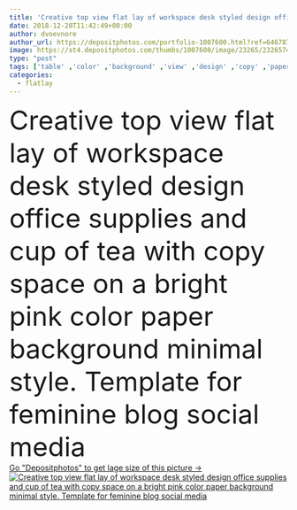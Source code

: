 ```yaml
---
title: 'Creative top view flat lay of workspace desk styled design office supplies and cup of tea with copy space on a bright pink color paper background minimal style. Template for feminine blog social media'
date: 2018-12-20T11:42:49+00:00
author: dvoevnore
author_url: https://depositphotos.com/portfolio-1007600.html?ref=64678756
image: https://st4.depositphotos.com/thumbs/1007600/image/23265/232657470/api_thumb_450.jpg?forcejpeg=true
type: "post"
tags: ['table' ,'color' ,'background' ,'view' ,'design' ,'copy' ,'paper' ,'space' ,'girl' ,'female' ,'flower' ,'tea' ,'cup' ,'drink' ,'fashion' ,'accessory' ,'pink' ,'creative' ,'concept' ,'office' ,'lay' ,'blank' ,'glamour' ,'beverage' ,'woman' ,'notebook' ,'desktop' ,'flat' ,'lifestyle' ,'letter' ,'desk' ,'feminine' ,'notepad' ,'template' ,'styled' ,'top' ,'supplies' ,'workplace' ,'workspace' ,'above' ,'stationery' ,'craft' ,'lipstick' ,'minimalism' ,'envelope' ,'journal' ,'perfumes' ,'diary' ,'blogger' ,'flatlay' ]
categories: 
  - flatlay
---
```

<div aling="center">
            <font size="60"> Creative top view flat lay of workspace desk styled design office supplies and cup of tea with copy space on a bright pink color paper background minimal style. Template for feminine blog social media</font>   
</div>
<div>
    <a href='https://depositphotos.com/232657470/stock-photo-creative-top-view-flat-lay.html?ref=64678756' target=_blank > Go "Depositphotos" to get lage size of this picture ->
        <img href='https://depositphotos.com/232657470/stock-photo-creative-top-view-flat-lay.html?ref=64678756' src='https://st4.depositphotos.com/1007600/23265/i/950/depositphotos_232657470-stock-photo-creative-top-view-flat-lay.jpg?forcejpeg=true' alt='Creative top view flat lay of workspace desk styled design office supplies and cup of tea with copy space on a bright pink color paper background minimal style. Template for feminine blog social media' >
    </a>
</div>
